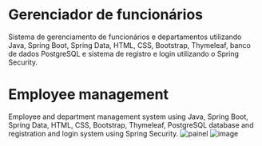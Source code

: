 
# Gerenciador de funcionários
 Sistema de gerenciamento de funcionários e departamentos utilizando Java, Spring Boot, Spring Data, HTML, CSS, Bootstrap, Thymeleaf, banco de dados PostgreSQL e sistema de registro e login utilizando o Spring Security.
 # Employee management
Employee and department management system using Java, Spring Boot, Spring Data, HTML, CSS, Bootstrap, Thymeleaf, PostgreSQL database and registration and login system using Spring Security.
![painel](https://user-images.githubusercontent.com/43776020/109894751-ce09e800-7c6c-11eb-910e-e82cc9b72b45.png)
![image](https://user-images.githubusercontent.com/43776020/112787857-e7197500-902f-11eb-8979-7233c13f147b.png)
